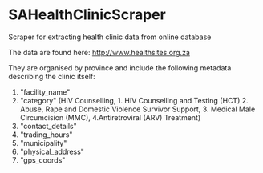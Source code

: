 # SAHealthClinicScraper
Scraper for extracting health clinic data from online database

The data are found here:
http://www.healthsites.org.za

They are organised by province and include the following metadata describing the clinic itself:
1. "facility_name"
2. "category" (HIV Counselling, 1. HIV Counselling and Testing (HCT) 2. Abuse, Rape and Domestic Violence Survivor Support, 3. Medical Male Circumcision (MMC), 4.Antiretroviral (ARV) Treatment) 
3. "contact_details"
4. "trading_hours"
5. "municipality"
6. "physical_address"
7. "gps_coords"  
